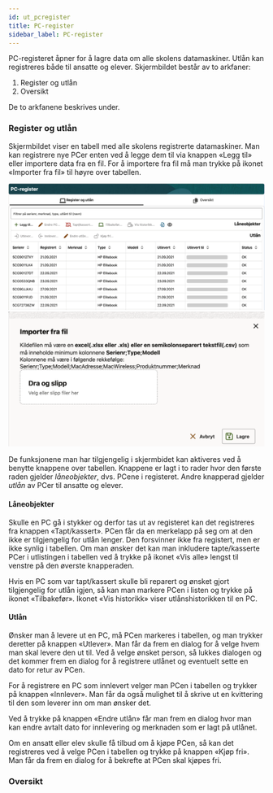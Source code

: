```yaml
---
id: ut_pcregister
title: PC-register
sidebar_label: PC-register
---
```


PC-registeret åpner for å lagre data om alle skolens datamaskiner. Utlån kan registreres både til ansatte og elever. Skjermbildet består av to arkfaner:

1. Register og utlån
2. Oversikt

De to arkfanene beskrives under.

### Register og utlån
Skjermbildet viser en tabell med alle skolens registrerte datamaskiner. Man kan registrere nye PCer enten ved å legge dem til via knappen «Legg til» eller importere data fra en fil. For å importere fra fil må man trykke på ikonet «Importer fra fil» til høyre over tabellen.

![bilde](/img/utl_pcregister_register_og_utlaan_oversikt.png)
![bilde](/img/utl_pcregister_register_og_utlaan_import_fra_fil.png)

De funksjonene man har tilgjengelig i skjermbidet kan aktiveres ved å benytte knappene over tabellen. Knappene er lagt i to rader hvor den første raden gjelder _låneobjekter_, dvs. PCene i registeret. Andre knapperad gjelder _utlån_ av PCer til ansatte og elever.

#### Låneobjekter

Skulle en PC gå i stykker og derfor tas ut av registeret kan det registreres fra knappen «Tapt/kassert». PCen får da en merkelapp på seg om at den ikke er tilgjengelig for utlån lenger. Den forsvinner ikke fra registert, men er ikke synlig i tabellen. Om man ønsker det kan man inkludere tapte/kasserte PCer i utlistingen i tabellen ved å trykke på ikonet «Vis alle» lengst til venstre på den øverste knapperaden.

Hvis en PC som var tapt/kassert skulle bli reparert og ønsket gjort tilgjengelig for utlån igjen, så kan man markere PCen i listen og trykke på ikonet «Tilbakefør». Ikonet «Vis historikk» viser utlånshistorikken til en PC.

#### Utlån

Ønsker man å levere ut en PC, må PCen markeres i tabellen, og man trykker deretter på knappen «Utlever». Man får da frem en dialog for å velge hvem man skal levere den ut til. Ved å velge ønsket person, så lukkes dialogen og det kommer frem en dialog for å registrere utlånet og eventuelt sette en dato for retur av PCen.

For å registrere en PC som innlevert velger man PCen i tabellen og trykker på knappen «Innlever». Man får da også mulighet til å skrive ut en kvittering til den som leverer inn om man ønsker det.

Ved å trykke på knappen «Endre utlån» får man frem en dialog hvor man kan endre avtalt dato for innlevering og merknaden som er lagt på utlånet.

Om en ansatt eller elev skulle få tilbud om å kjøpe PCen, så kan det registreres ved å velge PCen i tabellen og trykke på knappen «Kjøp fri». Man får da frem en dialog for å bekrefte at PCen skal kjøpes fri.

### Oversikt



